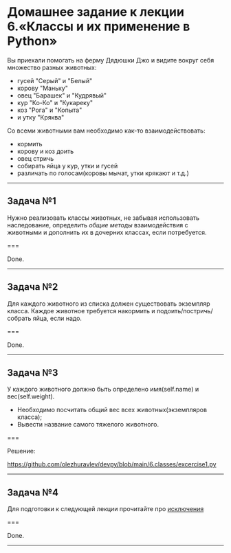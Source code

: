 # Домашнее задание к лекции 6.«Классы и их применение в Python»

Вы приехали помогать на ферму Дядюшки Джо и видите вокруг себя множество разных животных:

* гусей "Серый" и "Белый"
* корову "Маньку"
* овец "Барашек" и "Кудрявый"
* кур "Ко-Ко" и "Кукареку"
* коз "Рога" и "Копыта"
* и утку "Кряква"

Со всеми животными вам необходимо как-то взаимодействовать:

* кормить
* корову и коз доить
* овец стричь
* собирать яйца у кур, утки и гусей
* различать по голосам(коровы мычат, утки крякают и т.д.)

---

## Задача №1

Нужно реализовать классы животных, не забывая использовать наследование, определить *общие методы* взаимодействия с
животными и дополнить их в дочерних классах, если потребуется.

===

Done.

---

## Задача №2

Для каждого животного из списка должен существовать экземпляр класса. Каждое животное требуется накормить и
подоить/постричь/собрать яйца, если надо.

===

Done.

---

## Задача №3

У каждого животного должно быть определено имя(self.name) и вес(self.weight).

- Необходимо посчитать общий вес всех животных(экземпляров класса);
- Вывести название самого тяжелого животного.

===

Решение:

https://github.com/olezhuravlev/devpy/blob/main/6.classes/excercise1.py

---

## Задача №4

Для подготовки к следующей лекции прочитайте
про [исключения](https://pythonworld.ru/tipy-dannyx-v-python/isklyucheniya-v-python-konstrukciya-try-except-dlya-obrabotki-isklyuchenij.html)

===

Done.

---